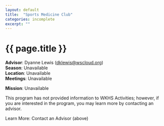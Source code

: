 ```yaml
---
layout: default
title:  "Sports Medicine Club"
categories: incomplete
excerpt: ""
---
```


# {{ page.title }}

**Advisor**: Dyanne Lewis (<dklewis@wscloud.org>)
<br/>**Season**: Unavailable
<br/>**Location**: Unavailable
<br/>**Meetings**: Unavailable

**Mission**: Unavailable

This program has not provided information to WKHS Activities; however, if you are interested in the program, you may learn more by contacting an advisor.

Learn More: Contact an Advisor (above)